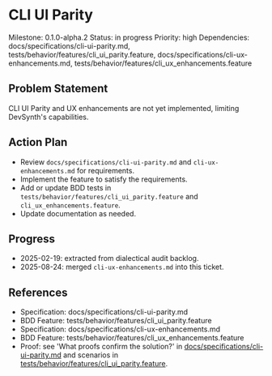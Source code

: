 # CLI UI Parity
Milestone: 0.1.0-alpha.2
Status: in progress
Priority: high
Dependencies: docs/specifications/cli-ui-parity.md, tests/behavior/features/cli_ui_parity.feature,
docs/specifications/cli-ux-enhancements.md, tests/behavior/features/cli_ux_enhancements.feature

## Problem Statement
CLI UI Parity and UX enhancements are not yet implemented, limiting DevSynth's capabilities.


## Action Plan
- Review `docs/specifications/cli-ui-parity.md` and `cli-ux-enhancements.md` for requirements.
- Implement the feature to satisfy the requirements.
- Add or update BDD tests in `tests/behavior/features/cli_ui_parity.feature` and `cli_ux_enhancements.feature`.
- Update documentation as needed.

## Progress
- 2025-02-19: extracted from dialectical audit backlog.
- 2025-08-24: merged `cli-ux-enhancements.md` into this ticket.

## References
- Specification: docs/specifications/cli-ui-parity.md
- BDD Feature: tests/behavior/features/cli_ui_parity.feature
- Specification: docs/specifications/cli-ux-enhancements.md
- BDD Feature: tests/behavior/features/cli_ux_enhancements.feature
- Proof: see 'What proofs confirm the solution?' in [docs/specifications/cli-ui-parity.md](../docs/specifications/cli-ui-parity.md) and scenarios in [tests/behavior/features/cli_ui_parity.feature](../tests/behavior/features/cli_ui_parity.feature).
